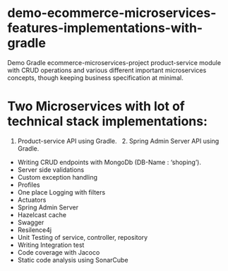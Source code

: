 # demo-ecommerce-microservices-features-implementations-with-gradle
Demo Gradle ecommerce-microservices-project product-service module with CRUD operations and various different important microservices concepts, though
keeping business specification at minimal. 

# Two Microservices with lot of technical stack implementations:
   1. Product-service API using Gradle.     &nbsp;    2. Spring Admin Server API using Gradle.

- Writing CRUD endpoints with MongoDb (DB-Name : ‘shoping’).
- Server side validations
- Custom exception handling
- Profiles
- One place Logging with filters
- Actuators
- Spring Admin Server
- Hazelcast cache
- Swagger
- Resilence4j
- Unit Testing of service, controller, repository
- Writing Integration test
- Code coverage with Jacoco
- Static code analysis using SonarCube
